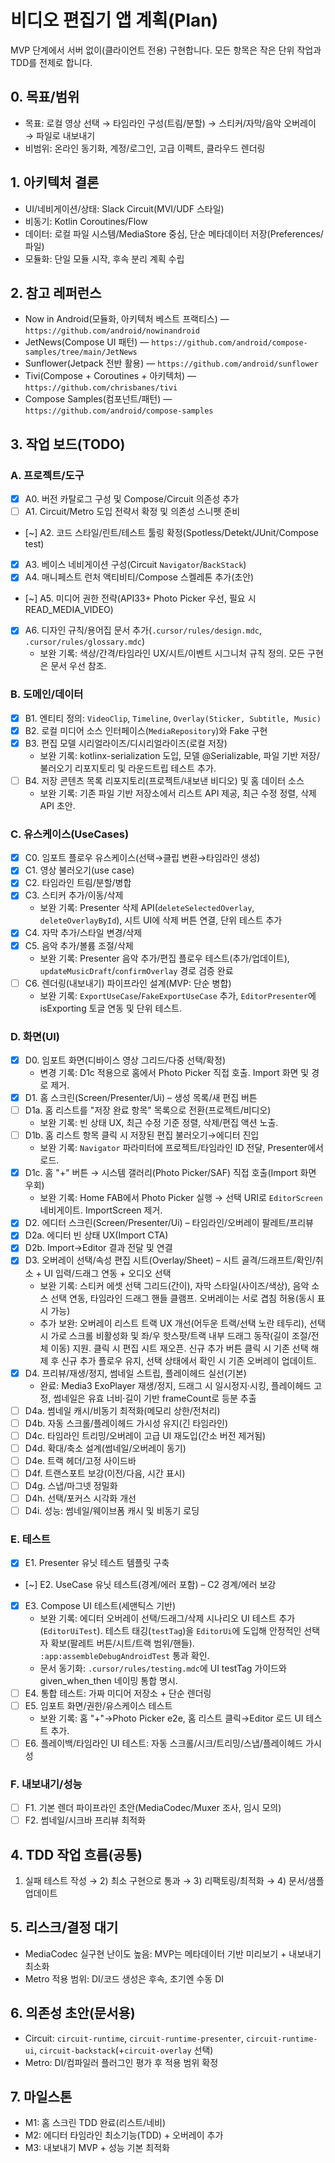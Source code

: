 # 비디오 편집기 앱 계획(Plan)

MVP 단계에서 서버 없이(클라이언트 전용) 구현합니다. 모든 항목은 작은 단위 작업과 TDD를 전제로 합니다.

## 0. 목표/범위
- 목표: 로컬 영상 선택 → 타임라인 구성(트림/분할) → 스티커/자막/음악 오버레이 → 파일로 내보내기
- 비범위: 온라인 동기화, 계정/로그인, 고급 이펙트, 클라우드 렌더링

## 1. 아키텍처 결론
- UI/네비게이션/상태: Slack Circuit(MVI/UDF 스타일)
- 비동기: Kotlin Coroutines/Flow
- 데이터: 로컬 파일 시스템/MediaStore 중심, 단순 메타데이터 저장(Preferences/파일)
- 모듈화: 단일 모듈 시작, 후속 분리 계획 수립

## 2. 참고 레퍼런스
- Now in Android(모듈화, 아키텍처 베스트 프랙티스) — `https://github.com/android/nowinandroid`
- JetNews(Compose UI 패턴) — `https://github.com/android/compose-samples/tree/main/JetNews`
- Sunflower(Jetpack 전반 활용) — `https://github.com/android/sunflower`
- Tivi(Compose + Coroutines + 아키텍처) — `https://github.com/chrisbanes/tivi`
- Compose Samples(컴포넌트/패턴) — `https://github.com/android/compose-samples`

## 3. 작업 보드(TODO)

### A. 프로젝트/도구
- [x] A0. 버전 카탈로그 구성 및 Compose/Circuit 의존성 추가
- [ ] A1. Circuit/Metro 도입 전략서 확정 및 의존성 스니펫 준비
- [~] A2. 코드 스타일/린트/테스트 툴링 확정(Spotless/Detekt/JUnit/Compose test)
- [x] A3. 베이스 네비게이션 구성(Circuit `Navigator`/`BackStack`)
- [x] A4. 매니페스트 런처 액티비티/Compose 스켈레톤 추가(초안)
- [~] A5. 미디어 권한 전략(API33+ Photo Picker 우선, 필요 시 READ_MEDIA_VIDEO)
- [x] A6. 디자인 규칙/용어집 문서 추가(`.cursor/rules/design.mdc`, `.cursor/rules/glossary.mdc`)
  - 보완 기록: 색상/간격/타임라인 UX/시트/이벤트 시그니처 규칙 정의. 모든 구현은 문서 우선 참조.

### B. 도메인/데이터
- [x] B1. 엔티티 정의: `VideoClip`, `Timeline`, `Overlay(Sticker, Subtitle, Music)`
- [x] B2. 로컬 미디어 소스 인터페이스(`MediaRepository`)와 Fake 구현
- [x] B3. 편집 모델 시리얼라이즈/디시리얼라이즈(로컬 저장)
  - 보완 기록: kotlinx-serialization 도입, 모델 @Serializable, 파일 기반 저장/불러오기 리포지토리 및 라운드트립 테스트 추가.
 - [ ] B4. 저장 콘텐츠 목록 리포지토리(프로젝트/내보낸 비디오) 및 홈 데이터 소스
   - 보완 기록: 기존 파일 기반 저장소에서 리스트 API 제공, 최근 수정 정렬, 삭제 API 초안.

### C. 유스케이스(UseCases)
- [x] C0. 임포트 플로우 유스케이스(선택→클립 변환→타임라인 생성)
- [x] C1. 영상 불러오기(use case)
- [x] C2. 타임라인 트림/분할/병합
- [x] C3. 스티커 추가/이동/삭제
  - 보완 기록: Presenter 삭제 API(`deleteSelectedOverlay`, `deleteOverlayById`), 시트 UI에 삭제 버튼 연결, 단위 테스트 추가
- [x] C4. 자막 추가/스타일 변경/삭제
- [x] C5. 음악 추가/볼륨 조절/삭제
  - 보완 기록: Presenter 음악 추가/편집 플로우 테스트(추가/업데이트), `updateMusicDraft`/`confirmOverlay` 경로 검증 완료
- [ ] C6. 렌더링(내보내기) 파이프라인 설계(MVP: 단순 병합)
  - 보완 기록: `ExportUseCase`/`FakeExportUseCase` 추가, `EditorPresenter`에 isExporting 토글 연동 및 단위 테스트.

### D. 화면(UI)
- [x] D0. 임포트 화면(디바이스 영상 그리드/다중 선택/확정)
  - 변경 기록: D1c 적용으로 홈에서 Photo Picker 직접 호출. Import 화면 및 경로 제거.
- [x] D1. 홈 스크린(Screen/Presenter/Ui) – 생성 목록/새 편집 버튼
- [ ] D1a. 홈 리스트를 "저장 완료 항목" 목록으로 전환(프로젝트/비디오)
  - 보완 기록: 빈 상태 UX, 최근 수정 기준 정렬, 삭제/편집 액션 노출.
- [ ] D1b. 홈 리스트 항목 클릭 시 저장된 편집 불러오기→에디터 진입
  - 보완 기록: `Navigator` 파라미터에 프로젝트/타임라인 ID 전달, Presenter에서 로드.
- [x] D1c. 홈 "+" 버튼 → 시스템 갤러리(Photo Picker/SAF) 직접 호출(Import 화면 우회)
  - 보완 기록: Home FAB에서 Photo Picker 실행 → 선택 URI로 `EditorScreen` 네비게이트. ImportScreen 제거.
- [x] D2. 에디터 스크린(Screen/Presenter/Ui) – 타임라인/오버레이 팔레트/프리뷰
- [x] D2a. 에디터 빈 상태 UX(Import CTA)
- [x] D2b. Import→Editor 결과 전달 및 연결
- [x] D3. 오버레이 선택/속성 편집 시트(Overlay/Sheet) – 시트 골격/드래프트/확인/취소 + UI 입력/드래그 연동 + 오디오 선택
  - 보완 기록: 스티커 에셋 선택 그리드(간이), 자막 스타일(사이즈/색상), 음악 소스 선택 연동, 타임라인 드래그 핸들 클램프. 오버레이는 서로 겹침 허용(동시 표시 가능)
  - 추가 보완: 오버레이 리스트 트랙 UX 개선(어두운 트랙/선택 노란 테두리), 선택 시 가로 스크롤 비활성화 및 좌/우 핫스팟/트랙 내부 드래그 동작(길이 조절/전체 이동) 지원. 클릭 시 편집 시트 재오픈. 신규 추가 버튼 클릭 시 기존 선택 해제 후 신규 추가 플로우 유지, 선택 상태에서 확인 시 기존 오버레이 업데이트.
- [x] D4. 프리뷰/재생/정지, 썸네일 스트립, 플레이헤드 실선(기본)
  - 완료: Media3 ExoPlayer 재생/정지, 드래그 시 일시정지·시킹, 플레이헤드 고정, 썸네일은 유효 너비·길이 기반 frameCount로 등분 추출
- [ ] D4a. 썸네일 캐시/비동기 최적화(메모리 상한/전처리)
- [ ] D4b. 자동 스크롤/플레이헤드 가시성 유지(긴 타임라인)
- [ ] D4c. 타임라인 트리밍/오버레이 고급 UI 재도입(간소 버전 제거됨)
- [ ] D4d. 확대/축소 설계(썸네일/오버레이 동기)
- [ ] D4e. 트랙 헤더/고정 사이드바
- [ ] D4f. 트랜스포트 보강(이전/다음, 시간 표시)
- [ ] D4g. 스냅/마그넷 정밀화
- [ ] D4h. 선택/포커스 시각화 개선
- [ ] D4i. 성능: 썸네일/웨이브폼 캐시 및 비동기 로딩

### E. 테스트
- [x] E1. Presenter 유닛 테스트 템플릿 구축
- [~] E2. UseCase 유닛 테스트(경계/에러 포함) – C2 경계/에러 보강
- [x] E3. Compose UI 테스트(세맨틱스 기반)
  - 보완 기록: 에디터 오버레이 선택/드래그/삭제 시나리오 UI 테스트 추가(`EditorUiTest`). 테스트 태깅(`testTag`)을 `EditorUi`에 도입해 안정적인 선택자 확보(팔레트 버튼/시트/트랙 범위/핸들). `:app:assembleDebugAndroidTest` 통과 확인.
  - 문서 동기화: `.cursor/rules/testing.mdc`에 UI testTag 가이드와 given_when_then 네이밍 통합 명시.
- [ ] E4. 통합 테스트: 가짜 미디어 저장소 + 단순 렌더링
- [ ] E5. 임포트 화면/권한/유스케이스 테스트
  - 보완 기록: 홈 "+"→Photo Picker e2e, 홈 리스트 클릭→Editor 로드 UI 테스트 추가.
- [ ] E6. 플레이백/타임라인 UI 테스트: 자동 스크롤/시크/트리밍/스냅/플레이헤드 가시성

### F. 내보내기/성능
- [ ] F1. 기본 렌더 파이프라인 초안(MediaCodec/Muxer 조사, 임시 모의)
- [ ] F2. 썸네일/시크바 프리뷰 최적화

## 4. TDD 작업 흐름(공통)
1) 실패 테스트 작성 → 2) 최소 구현으로 통과 → 3) 리팩토링/최적화 → 4) 문서/샘플 업데이트

## 5. 리스크/결정 대기
- MediaCodec 실구현 난이도 높음: MVP는 메타데이터 기반 미리보기 + 내보내기 최소화
- Metro 적용 범위: DI/코드 생성은 후속, 초기엔 수동 DI

## 6. 의존성 초안(문서용)
- Circuit: `circuit-runtime`, `circuit-runtime-presenter`, `circuit-runtime-ui`, `circuit-backstack`(+`circuit-overlay` 선택)
- Metro: DI/컴파일러 플러그인 평가 후 적용 범위 확정

## 7. 마일스톤
- M1: 홈 스크린 TDD 완료(리스트/네비)
- M2: 에디터 타임라인 최소기능(TDD) + 오버레이 추가
- M3: 내보내기 MVP + 성능 기본 최적화
